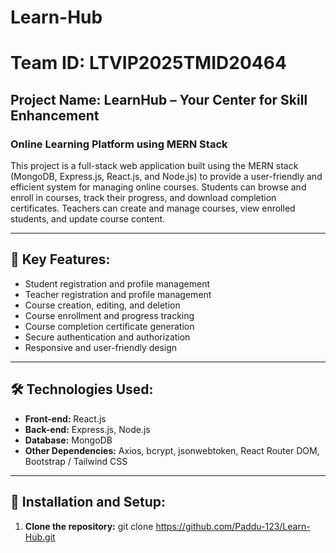 # Learn-Hub
# Team ID: LTVIP2025TMID20464  
## Project Name: LearnHub – Your Center for Skill Enhancement  

### Online Learning Platform using MERN Stack

This project is a full-stack web application built using the MERN stack (MongoDB, Express.js, React.js, and Node.js) to provide a user-friendly and efficient system for managing online courses. Students can browse and enroll in courses, track their progress, and download completion certificates. Teachers can create and manage courses, view enrolled students, and update course content.

---

## 🔑 Key Features:

- Student registration and profile management  
- Teacher registration and profile management  
- Course creation, editing, and deletion  
- Course enrollment and progress tracking  
- Course completion certificate generation  
- Secure authentication and authorization  
- Responsive and user-friendly design  

---

## 🛠️ Technologies Used:

- **Front-end:** React.js  
- **Back-end:** Express.js, Node.js  
- **Database:** MongoDB  
- **Other Dependencies:** Axios, bcrypt, jsonwebtoken, React Router DOM, Bootstrap / Tailwind CSS  

---

## 🚀 Installation and Setup:

1. **Clone the repository:**
      git clone https://github.com/Paddu-123/Learn-Hub.git

